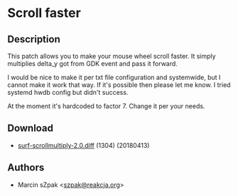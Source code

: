 Scroll faster
=============

Description
-----------

This patch allows you to make your mouse wheel scroll faster. It simply multiplies delta_y got from GDK event and pass it forward. 

I would be nice to make it per txt file configuration and systemwide, but I cannot make it work that way. If it's possible then please let me know. I tried systemd hwdb config but didn't success.

At the moment it's hardcoded to factor 7. Change it per your needs.

Download
--------

* [surf-scrollmultiply-2.0.diff](surf-scrollmultiply-2.0.diff) (1304) (20180413)

Authors
-------

* Marcin sZpak <[szpak@reakcja.org](mailto:szpak@reakcja.org)>
